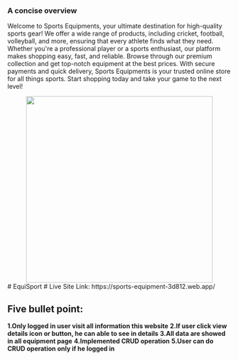 ### A concise overview
Welcome to Sports Equipments, your ultimate destination for high-quality sports gear! We offer a wide range of products, including cricket, football, volleyball, and more, ensuring that every athlete finds what they need. Whether you're a professional player or a sports enthusiast, our platform makes shopping easy, fast, and reliable. Browse through our premium collection and get top-notch equipment at the best prices. With secure payments and quick delivery, Sports Equipments is your trusted online store for all things sports. Start shopping today and take your game to the next level!

<div align="center">
  <img height="420" src="https://i.postimg.cc/3JTFmtdd/github-profile-banner.png"  />
</div>
# EquiSport
# Live Site Link: https://sports-equipment-3d812.web.app/

## Five bullet point:
**1.Only logged in user visit all information this website**
**2.If user click view details icon or button, he can able to see in details**
**3.All data are showed in all equipment page**
**4.Implemented CRUD operation**
**5.User can do CRUD operation only if he logged in**
